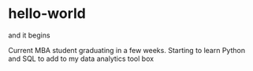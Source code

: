 # hello-world
and it begins

Current MBA student graduating in a few weeks. Starting to learn Python and SQL to add to my data analytics tool box
